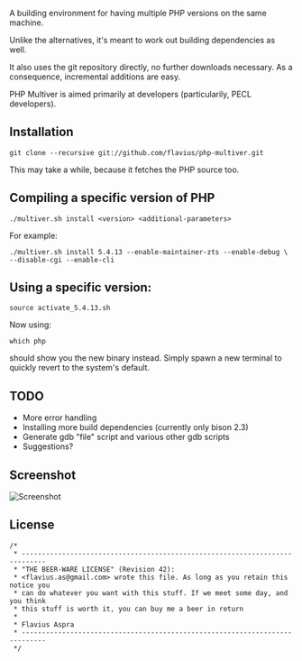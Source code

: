 A building environment for having multiple PHP versions on the same machine.

Unlike the alternatives, it's meant to work out building dependencies as well.

It also uses the git repository directly, no further downloads necessary. As
a consequence, incremental additions are easy.

PHP Multiver is aimed primarily at developers (particularily, PECL developers).

## Installation

    git clone --recursive git://github.com/flavius/php-multiver.git

This may take a while, because it fetches the PHP source too.

## Compiling a specific version of PHP

    ./multiver.sh install <version> <additional-parameters>

For example:

    ./multiver.sh install 5.4.13 --enable-maintainer-zts --enable-debug \
    --disable-cgi --enable-cli

## Using a specific version:

    source activate_5.4.13.sh

Now using:

    which php

should show you the new binary instead. Simply spawn a new terminal to quickly
revert to the system's default.

## TODO

* More error handling
* Installing more build dependencies (currently only bison 2.3)
* Generate gdb "file" script and various other gdb scripts
* Suggestions?

## Screenshot

![Screenshot](http://i.imm.io/XXKn.png)

## License

    /*
     * ----------------------------------------------------------------------------
     * "THE BEER-WARE LICENSE" (Revision 42):
     * <flavius.as@gmail.com> wrote this file. As long as you retain this notice you
     * can do whatever you want with this stuff. If we meet some day, and you think
     * this stuff is worth it, you can buy me a beer in return
     *
     * Flavius Aspra
     * ----------------------------------------------------------------------------
     */

